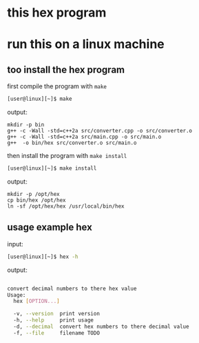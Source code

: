 # this hex program
# run this on a linux machine
## too install the hex program 
first compile the program with `make`
```sh
[user@linux][~]$ make
```
output:
```
mkdir -p bin
g++ -c -Wall -std=c++2a src/converter.cpp -o src/converter.o
g++ -c -Wall -std=c++2a src/main.cpp -o src/main.o
g++  -o bin/hex src/converter.o src/main.o 

```
then install the program with `make install`
```sh
[user@linux][~]$ make install
```
output:
```
mkdir -p /opt/hex
cp bin/hex /opt/hex
ln -sf /opt/hex/hex /usr/local/bin/hex

```
## usage example hex
input:
```sh
[user@linux][~]$ hex -h
```
output:
```sh

convert decimal numbers to there hex value
Usage:
  hex [OPTION...]

  -v, --version  print version
  -h, --help     print usage
  -d, --decimal  convert hex numbers to there decimal value
  -f, --file     filename TODO

```